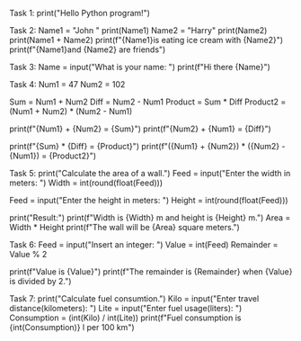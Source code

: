 Task 1:
print("Hello Python program!")

Task 2:
Name1 = "John "
print(Name1)
Name2 = "Harry"
print(Name2)
print(Name1 + Name2)
print(f"{Name1}is eating ice cream with {Name2}")
print(f"{Name1}and {Name2} are friends") 

Task 3:
Name = input("What is your name: ")
print(f"Hi there {Name}")

Task 4:
Num1 = 47
Num2 = 102

Sum = Num1 + Num2
Diff = Num2 - Num1
Product = Sum * Diff
Product2 = (Num1 + Num2) * (Num2 - Num1)

print(f"{Num1} + {Num2} = {Sum}")
print(f"{Num2} + {Num1} = {Diff}")

print(f"{Sum} * {Diff} = {Product}")
print(f"({Num1} + {Num2}) * ({Num2} - {Num1}) = {Product2}")

Task 5:
print("Calculate the area of a wall.")
Feed = input("Enter the width in meters: ")
Width = int(round(float(Feed)))

Feed = input("Enter the height in meters: ")
Height = int(round(float(Feed)))

print("Result:")
print(f"Width is {Width} m and height is {Height} m.")
Area = Width * Height
print(f"The wall will be {Area} square meters.")

Task 6:
Feed = input("Insert an integer: ")
Value = int(Feed)
Remainder = Value % 2

print(f"Value is {Value}")
print(f"The remainder is {Remainder} when {Value} is divided by 2.")

Task 7:
print("Calculate fuel consumtion.")
Kilo = input("Enter travel distance(kilometers): ")
Lite = input("Enter fuel usage(liters): ")
Consumption = (int(Kilo) / int(Lite))
print(f"Fuel consumption is {int(Consumption)} l per 100 km")

